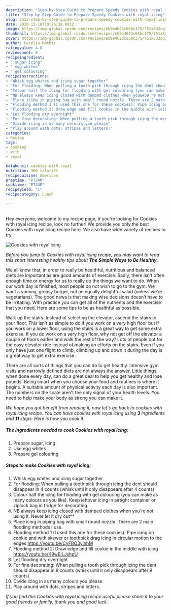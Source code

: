 ```yaml
---
description: "Step-by-Step Guide to Prepare Speedy Cookies with royal icing"
title: "Step-by-Step Guide to Prepare Speedy Cookies with royal icing"
slug: 2313-step-by-step-guide-to-prepare-speedy-cookies-with-royal-icing
date: 2020-11-18T19:26:38.691Z
image: https://img-global.cpcdn.com/recipes/eb9e4623c65bc375/751x532cq70/cookies-with-royal-icing-recipe-main-photo.jpg
thumbnail: https://img-global.cpcdn.com/recipes/eb9e4623c65bc375/751x532cq70/cookies-with-royal-icing-recipe-main-photo.jpg
cover: https://img-global.cpcdn.com/recipes/eb9e4623c65bc375/751x532cq70/cookies-with-royal-icing-recipe-main-photo.jpg
author: Cecelia Mathis
ratingvalue: 4.8
reviewcount: 8
recipeingredient:
- " sugar icing"
- " egg whites"
- " gel colouring"
recipeinstructions:
- "Whisk egg whites and icing sugar together"
- "For flooding: When pulling a tooth pick through icing the dent should disappear in 4 counts (whisk until it only disappears after 4 counts)"
- "Colour half the icing for flooding with gel colouring (you can make as many colours as you like). Keep leftover icing in airtight container or ziplock bag in fridge for decorating."
- "NB always keep icing closed with damped clothes when you&#39;re not using it. Never let it dry out**"
- "Place icing in piping bag with small round nozzle. There are 2 main flooding methods I use."
- "Flooding method 1 (I used this one for these cookies): Pipe icing on cookie and with skewer or toothpick drag icing in circular motion to the edges https://youtu.be/CyFBQ3ylnhM"
- "Flooding method 2: Draw edge and fill cookie in the middle with icing https://youtu.be/K9wEILJshpU"
- "Let flooding dry overnight"
- "For fine decorating: When pulling a tooth pick through icing the dent should disappear in 9 counts (whisk until it only disappears after 9 counts)"
- "Divide icing in as many colours you please"
- "Play around with dots, stripes and letters."
categories:
- Recipe
tags:
- cookies
- with
- royal

katakunci: cookies with royal 
nutrition: 300 calories
recipecuisine: American
preptime: "PT34M"
cooktime: "PT33M"
recipeyield: "1"
recipecategory: Lunch

---
```

<br>
Hey everyone, welcome to my recipe page, if you're looking for Cookies with royal icing recipe, look no further! We provide you only the best Cookies with royal icing recipe here. We also have wide variety of recipes to try.
<br>


![Cookies with royal icing](https://img-global.cpcdn.com/recipes/eb9e4623c65bc375/751x532cq70/cookies-with-royal-icing-recipe-main-photo.jpg)

<i>Before you jump to Cookies with royal icing recipe, you may want to read this short interesting healthy tips about <strong>The Simple Ways to Be Healthy</strong>.</i>

We all know that, in order to really be healthful, nutritious and balanced diets are important as are good amounts of exercise. Sadly, there isn't often enough time or energy for us to really do the things we want to do. When our work day is finished, most people do not wish to go to the gym. We want a yummy, greasy burger, not an equally delightful salad (unless we’re vegetarians). The good news is that making wise decisions doesn’t have to be irritating. With practice you can get all of the nutrients and the exercise that you need. Here are some tips to be as healthful as possible.

Walk up the stairs. Instead of selecting the elevator, ascend the stairs to your floor. This isn't as simple to do if you work on a very high floor but if you work on a lower floor, using the stairs is a great way to get some extra exercise. If you do work on a very high floor, why not get off the elevator a couple of floors earlier and walk the rest of the way? Lots of people opt for the easy elevator ride instead of making an efforts on the stairs. Even if you only have just one flight to climb, climbing up and down it during the day is a great way to get extra exercise. 

There are all sorts of things that you can do to get healthy. Intensive gym visits and narrowly defined diets are not always the answer. Little things, when done every day, can do a great deal to help you get healthy and lose pounds. Being smart when you choose your food and routines is where it begins. A suitable amount of physical activity each day is also important. The numbers on the scale aren't the only signal of your health levels. You need to help make your body as strong you can make it. 


<i>We hope you got benefit from reading it, now let's go back to cookies with royal icing recipe. You can have cookies with royal icing using <strong>3</strong> ingredients and <strong>11</strong> steps. Here is how you cook it.
</i>

##### The ingredients needed to cook Cookies with royal icing:

1. Prepare  sugar, icing
1. Use  egg whites
1. Prepare  gel colouring


##### Steps to make Cookies with royal icing:

1. Whisk egg whites and icing sugar together
1. For flooding: When pulling a tooth pick through icing the dent should disappear in 4 counts (whisk until it only disappears after 4 counts)
1. Colour half the icing for flooding with gel colouring (you can make as many colours as you like). Keep leftover icing in airtight container or ziplock bag in fridge for decorating.
1. NB always keep icing closed with damped clothes when you&#39;re not using it. Never let it dry out**
1. Place icing in piping bag with small round nozzle. There are 2 main flooding methods I use.
1. Flooding method 1 (I used this one for these cookies): Pipe icing on cookie and with skewer or toothpick drag icing in circular motion to the edges https://youtu.be/CyFBQ3ylnhM
1. Flooding method 2: Draw edge and fill cookie in the middle with icing https://youtu.be/K9wEILJshpU
1. Let flooding dry overnight
1. For fine decorating: When pulling a tooth pick through icing the dent should disappear in 9 counts (whisk until it only disappears after 9 counts)
1. Divide icing in as many colours you please
1. Play around with dots, stripes and letters.


<i>If you find this Cookies with royal icing recipe useful please share it to your good friends or family, thank you and good luck.</i>
